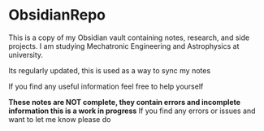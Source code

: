 # ObsidianRepo
 
This is a copy of my Obsidian vault containing notes, research, and side projects. I am studying Mechatronic Engineering and Astrophysics at university.

Its regularly updated, this is used as a way to sync my notes

If you find any useful information feel free to help yourself


**These notes are NOT complete, they contain errors and incomplete information this is a work in progress**
If you find any errors or issues and want to let me know please do
